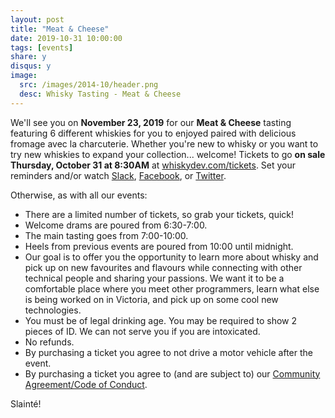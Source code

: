 ```yaml
---
layout: post
title: "Meat & Cheese"
date: 2019-10-31 10:00:00
tags: [events]
share: y
disqus: y
image:
  src: /images/2014-10/header.png
  desc: Whisky Tasting - Meat & Cheese
---
```


We'll see you on **November 23, 2019** for our **Meat & Cheese** tasting featuring 6 different whiskies for you to enjoyed paired with delicious fromage avec la charcuterie. Whether you're new to whisky or you want to try new whiskies to expand your collection... welcome!
Tickets to go **on sale Thursday, October 31 at 8:30AM** at [whiskydev.com/tickets][1]. Set your reminders and/or watch [Slack][4], [Facebook][5], or [Twitter][6].

Otherwise, as with all our events:

- There are a limited number of tickets, so grab your tickets, quick!
- Welcome drams are poured from 6:30-7:00.
- The main tasting goes from 7:00-10:00.
- Heels from previous events are poured from 10:00 until midnight.
- Our goal is to offer you the opportunity to learn more about whisky and pick up on new favourites and flavours while connecting with other technical people and sharing your passions. We want it to be a comfortable place where you meet other programmers, learn what else is being worked on in Victoria, and pick up on some cool new technologies.
- You must be of legal drinking age. You may be required to show 2 pieces of ID. We can not serve you if you are intoxicated.
- No refunds.
- By purchasing a ticket you agree to not drive a motor vehicle after the event.
- By purchasing a ticket you agree to (and are subject to) our <a href="https://github.com/WhiskyDev/whiskydev.github.io/blob/master/CODE_OF_CONDUCT.md">Community Agreement/Code of Conduct</a>.

Slainté!

[1]: /tickets/
[3]: /subscribe/
[4]: https://whiskydev.slack.com/messages/general/
[5]: http://facebook.com/whiskydev
[6]: http://twitter.com/whiskydev
